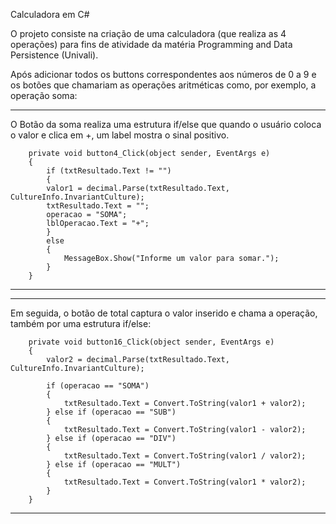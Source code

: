 Calculadora em C#

O projeto consiste na criação de uma calculadora (que realiza as 4 operações) para fins de atividade da matéria Programming and Data Persistence (Univali). 

Após adicionar todos os buttons correspondentes aos números de 0 a 9 e os botões que chamariam as operações aritméticas como, por exemplo, a operação soma:


----------------------------------------------------------------------------------------------------------------------------------------------------
 O Botão da soma realiza uma estrutura if/else que quando o usuário coloca o valor e clica em +, um label mostra o sinal positivo.
 
        private void button4_Click(object sender, EventArgs e)
        {
            if (txtResultado.Text != "")
            { 
            valor1 = decimal.Parse(txtResultado.Text, CultureInfo.InvariantCulture);
            txtResultado.Text = "";
            operacao = "SOMA";
            lblOperacao.Text = "+";
            }
            else
            {
                MessageBox.Show("Informe um valor para somar.");
            }
        }
----------------------------------------------------------------------------------------------------------------------------------------------------



----------------------------------------------------------------------------------------------------------------------------------------------------
Em seguida, o botão de total captura o valor inserido e chama a operação, também por uma estrutura if/else:

        private void button16_Click(object sender, EventArgs e)
        {
            valor2 = decimal.Parse(txtResultado.Text, CultureInfo.InvariantCulture);

            if (operacao == "SOMA")
            {
                txtResultado.Text = Convert.ToString(valor1 + valor2);
            } else if (operacao == "SUB")
            {
                txtResultado.Text = Convert.ToString(valor1 - valor2);
            } else if (operacao == "DIV")
            {
                txtResultado.Text = Convert.ToString(valor1 / valor2);
            } else if (operacao == "MULT")
            {
                txtResultado.Text = Convert.ToString(valor1 * valor2);
            }
        }
-----------------------------------------------------------------------------------------------------------------------------------------------------
